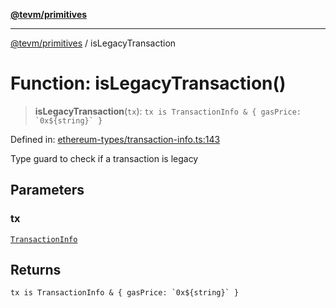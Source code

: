 [**@tevm/primitives**](../README.md)

***

[@tevm/primitives](../globals.md) / isLegacyTransaction

# Function: isLegacyTransaction()

> **isLegacyTransaction**(`tx`): `` tx is TransactionInfo & { gasPrice: `0x${string}` } ``

Defined in: [ethereum-types/transaction-info.ts:143](https://github.com/evmts/primitives/blob/main/src/ethereum-types/transaction-info.ts#L143)

Type guard to check if a transaction is legacy

## Parameters

### tx

[`TransactionInfo`](../interfaces/TransactionInfo.md)

## Returns

`` tx is TransactionInfo & { gasPrice: `0x${string}` } ``
